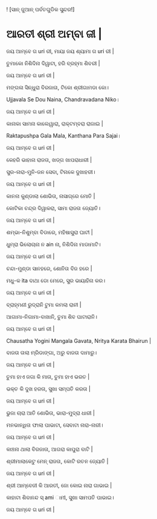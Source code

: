 ! [ସାନ୍ ଜୁଆନ୍ ପର୍ବତଗୁଡିକ ସୁନ୍ଦର!]

# ଆରତୀ ଶ୍ରୀ ଅମ୍ବା ଜୀ |

ଜୟ ଆମ୍ବେ ଗ uri ରୀ, ମାୟା ଜୟ ଶ୍ୟାମା ଗ uri ରୀ |

ତୁମାକୋ ନିଶିଦିନା ଦିୱାଟା, ହରି ବ୍ରହ୍ମା ଶିବରୀ |

ଜୟ ଆମ୍ବେ ଗ uri ରୀ |

ମଙ୍ଗଳା ସିନ୍ଧୁରା ବିରଜାତା, ଟିକୋ ଶ୍ରୀଗାମଡା କୋ।

Ujjavala Se Dou Naina, Chandravadana Niko।

ଜୟ ଆମ୍ବେ ଗ uri ରୀ |

କାନାକା ସାମନା କାଲେୱାରା, ରାକ୍ଟମ୍ବରା ରାଜାଇ |

Raktapushpa Gala Mala, Kanthana Para Sajai।

ଜୟ ଆମ୍ବେ ଗ uri ରୀ |

କେହରି ଭାହାନା ରାଜତା, ଖଡ୍ଗ ଖାପରାଧାରୀ |

ସୁର-ନାରା-ମୁନି-ଜନ ସେବା, ଟିନାକେ ଦୁଖାହରୀ।

ଜୟ ଆମ୍ବେ ଗ uri ରୀ |

କାନନା କୁଣ୍ଡାଲା ଶୋଭିତା, ନାସାଗ୍ରେ ମୋତି |

କୋଟିକା ଚନ୍ଦ୍ର ଦିୱାକରା, ସାମା ରାଜତା ଜ୍ୟୋତି।

ଜୟ ଆମ୍ବେ ଗ uri ରୀ |

ଶମ୍ଭା-ନିଶୁମ୍ବା ବିଡାରେ, ମହିଷାସୁରା ଘାଟୀ |

ଧୁମ୍ରା ଭିଲୋଚାନା ନ ain ନା, ନିଶିଦିନା ମାଡାମାଟି।

ଜୟ ଆମ୍ବେ ଗ uri ରୀ |

ଚନ୍ଦା-ମୁଣ୍ଡା ସାନହରେ, ଶୋନିତା ବିଜ ହରେ |

ମଧୁ-କ ita ବାଥା ଡୋ ମେରେ, ସୁର ଭାୟାହିନା କର।

ଜୟ ଆମ୍ବେ ଗ uri ରୀ |

ବ୍ରାହ୍ମଣୀ ରୁଦ୍ରାନି ଟୁମା କମଲା ରାନୀ |

ଆଗାମା-ନିଗାମା-ବାଖାନି, ତୁମା ଶିବ ପାଟାରାନି।

ଜୟ ଆମ୍ବେ ଗ uri ରୀ |

Chausatha Yogini Mangala Gavata, Nritya Karata Bhairun |

ବାଜତା ତାଲା ମ୍ରିଡାଙ୍ଗା, ଅରୁ ବାଜତା ଦାମାରୁ।

ଜୟ ଆମ୍ବେ ଗ uri ରୀ |

ତୁମା ହାଏ ଜଗା କି ମାତା, ତୁମା ହାଏ ଭରତ |

ଭକ୍ତ କି ଦୁଖ ହରତା, ସୁଖା ସମ୍ପତି କରତା |

ଜୟ ଆମ୍ବେ ଗ uri ରୀ |

ଭୁଜା ଚାରା ଆତି ଶୋଭିତା, ଭାରା-ମୁଦ୍ରା ଧାରୀ |

ମନଭାନ୍ଧିତା ଫାଲା ପାଭାଟା, ସେବାଟା ନାରା-ନାରୀ।

ଜୟ ଆମ୍ବେ ଗ uri ରୀ |

କାଞ୍ଚନା ଥାଲା ବିରଜାତା, ଆଗରା କାପୁରା ବାଟି |

ଶ୍ରୀମାଲାକେଟୁ ମେନ୍ ରାଜତା, କୋଟି ରତନ ଜ୍ୟୋତି |

ଜୟ ଆମ୍ବେ ଗ uri ରୀ |

ଶ୍ରୀ ଆମ୍ବେଜୀ କି ଆରତୀ, ଜୋ କୋଇ ନାରା ଗାଭାଇ |

କାହାଟା ଶିବାନନ୍ଦ ସ୍ ami ାମୀ, ସୁଖା ସାମପତି ପାଭାଇ।

ଜୟ ଆମ୍ବେ ଗ uri ରୀ |